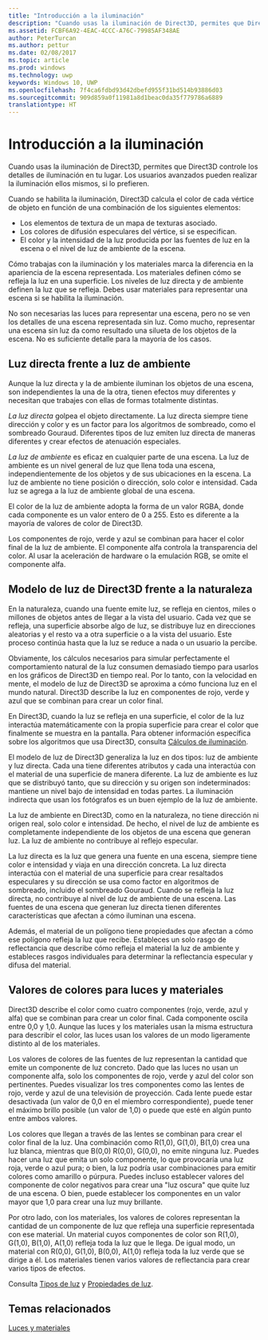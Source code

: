 ```yaml
---
title: "Introducción a la iluminación"
description: "Cuando usas la iluminación de Direct3D, permites que Direct3D controle los detalles de iluminación en tu lugar. Los usuarios avanzados pueden realizar la iluminación ellos mismos, si lo prefieren."
ms.assetid: FCBF6A92-4EAC-4CCC-A76C-79985AF348AE
author: PeterTurcan
ms.author: pettur
ms.date: 02/08/2017
ms.topic: article
ms.prod: windows
ms.technology: uwp
keywords: Windows 10, UWP
ms.openlocfilehash: 7f4ca6fdbd93d42dbefd955f31bd514b93886d03
ms.sourcegitcommit: 909d859a0f11981a8d1beac0da35f779786a6889
translationtype: HT
---
```

# <a name="lighting-overview"></a>Introducción a la iluminación

Cuando usas la iluminación de Direct3D, permites que Direct3D controle los detalles de iluminación en tu lugar. Los usuarios avanzados pueden realizar la iluminación ellos mismos, si lo prefieren.

Cuando se habilita la iluminación, Direct3D calcula el color de cada vértice de objeto en función de una combinación de los siguientes elementos:

-   Los elementos de textura de un mapa de texturas asociado.
-   Los colores de difusión especulares del vértice, si se especifican.
-   El color y la intensidad de la luz producida por las fuentes de luz en la escena o el nivel de luz de ambiente de la escena.

Cómo trabajas con la iluminación y los materiales marca la diferencia en la apariencia de la escena representada. Los materiales definen cómo se refleja la luz en una superficie. Los niveles de luz directa y de ambiente definen la luz que se refleja. Debes usar materiales para representar una escena si se habilita la iluminación.

No son necesarias las luces para representar una escena, pero no se ven los detalles de una escena representada sin luz. Como mucho, representar una escena sin luz da como resultado una silueta de los objetos de la escena. No es suficiente detalle para la mayoría de los casos.

## <a name="span-iddirectlightvsambientlightspanspan-iddirectlightvsambientlightspandirect-light-vs-ambient-light"></a><span id="direct_light_vs._ambient_light"></span><span id="DIRECT_LIGHT_VS._AMBIENT_LIGHT"></span>Luz directa frente a luz de ambiente


Aunque la luz directa y la de ambiente iluminan los objetos de una escena, son independientes la una de la otra, tienen efectos muy diferentes y necesitan que trabajes con ellas de formas totalmente distintas.

*La luz directa* golpea el objeto directamente. La luz directa siempre tiene dirección y color y es un factor para los algoritmos de sombreado, como el sombreado Gouraud. Diferentes tipos de luz emiten luz directa de maneras diferentes y crear efectos de atenuación especiales.

*La luz de ambiente* es eficaz en cualquier parte de una escena. La luz de ambiente es un nivel general de luz que llena toda una escena, independientemente de los objetos y de sus ubicaciones en la escena. La luz de ambiente no tiene posición o dirección, solo color e intensidad. Cada luz se agrega a la luz de ambiente global de una escena.

El color de la luz de ambiente adopta la forma de un valor RGBA, donde cada componente es un valor entero de 0 a 255. Esto es diferente a la mayoría de valores de color de Direct3D.

Los componentes de rojo, verde y azul se combinan para hacer el color final de la luz de ambiente. El componente alfa controla la transparencia del color. Al usar la aceleración de hardware o la emulación RGB, se omite el componente alfa.

## <a name="span-iddirect3dlightmodelvsnaturespanspan-iddirect3dlightmodelvsnaturespandirect3d-light-model-vs-nature"></a><span id="direct3d_light_model_vs._nature"></span><span id="DIRECT3D_LIGHT_MODEL_VS._NATURE"></span>Modelo de luz de Direct3D frente a la naturaleza


En la naturaleza, cuando una fuente emite luz, se refleja en cientos, miles o millones de objetos antes de llegar a la vista del usuario. Cada vez que se refleja, una superficie absorbe algo de luz, se distribuye luz en direcciones aleatorias y el resto va a otra superficie o a la vista del usuario. Este proceso continúa hasta que la luz se reduce a nada o un usuario la percibe.

Obviamente, los cálculos necesarios para simular perfectamente el comportamiento natural de la luz consumen demasiado tiempo para usarlos en los gráficos de Direct3D en tiempo real. Por lo tanto, con la velocidad en mente, el modelo de luz de Direct3D se aproxima a cómo funciona luz en el mundo natural. Direct3D describe la luz en componentes de rojo, verde y azul que se combinan para crear un color final.

En Direct3D, cuando la luz se refleja en una superficie, el color de la luz interactúa matemáticamente con la propia superficie para crear el color que finalmente se muestra en la pantalla. Para obtener información específica sobre los algoritmos que usa Direct3D, consulta [Cálculos de iluminación](mathematics-of-lighting.md).

El modelo de luz de Direct3D generaliza la luz en dos tipos: luz de ambiente y luz directa. Cada una tiene diferentes atributos y cada una interactúa con el material de una superficie de manera diferente. La luz de ambiente es luz que se distribuyó tanto, que su dirección y su origen son indeterminados: mantiene un nivel bajo de intensidad en todas partes. La iluminación indirecta que usan los fotógrafos es un buen ejemplo de la luz de ambiente.

La luz de ambiente en Direct3D, como en la naturaleza, no tiene dirección ni origen real, solo color e intensidad. De hecho, el nivel de luz de ambiente es completamente independiente de los objetos de una escena que generan luz. La luz de ambiente no contribuye al reflejo especular.

La luz directa es la luz que genera una fuente en una escena, siempre tiene color e intensidad y viaja en una dirección concreta. La luz directa interactúa con el material de una superficie para crear resaltados especulares y su dirección se usa como factor en algoritmos de sombreado, incluido el sombreado Gouraud. Cuando se refleja la luz directa, no contribuye al nivel de luz de ambiente de una escena. Las fuentes de una escena que generan luz directa tienen diferentes características que afectan a cómo iluminan una escena.

Además, el material de un polígono tiene propiedades que afectan a cómo ese polígono refleja la luz que recibe. Estableces un solo rasgo de reflectancia que describe cómo refleja el material la luz de ambiente y estableces rasgos individuales para determinar la reflectancia especular y difusa del material.

## <a name="span-idcolorvaluesforlightsandmaterialsspanspan-idcolorvaluesforlightsandmaterialsspanspan-idcolorvaluesforlightsandmaterialsspancolor-values-for-lights-and-materials"></a><span id="Color_Values_for_Lights_and_Materials"></span><span id="color_values_for_lights_and_materials"></span><span id="COLOR_VALUES_FOR_LIGHTS_AND_MATERIALS"></span>Valores de colores para luces y materiales


Direct3D describe el color como cuatro componentes (rojo, verde, azul y alfa) que se combinan para crear un color final. Cada componente oscila entre 0,0 y 1,0. Aunque las luces y los materiales usan la misma estructura para describir el color, las luces usan los valores de un modo ligeramente distinto al de los materiales.

Los valores de colores de las fuentes de luz representan la cantidad que emite un componente de luz concreto. Dado que las luces no usan un componente alfa, solo los componentes de rojo, verde y azul del color son pertinentes. Puedes visualizar los tres componentes como las lentes de rojo, verde y azul de una televisión de proyección. Cada lente puede estar desactivada (un valor de 0,0 en el miembro correspondiente), puede tener el máximo brillo posible (un valor de 1,0) o puede que esté en algún punto entre ambos valores.

Los colores que llegan a través de las lentes se combinan para crear el color final de la luz. Una combinación como R(1,0), G(1,0), B(1,0) crea una luz blanca, mientras que B(0,0) R(0,0), G(0,0), no emite ninguna luz. Puedes hacer una luz que emita un solo componente, lo que provocaría una luz roja, verde o azul pura; o bien, la luz podría usar combinaciones para emitir colores como amarillo o púrpura. Puedes incluso establecer valores del componente de color negativos para crear una "luz oscura" que quite luz de una escena. O bien, puede establecer los componentes en un valor mayor que 1,0 para crear una luz muy brillante.

Por otro lado, con los materiales, los valores de colores representan la cantidad de un componente de luz que refleja una superficie representada con ese material. Un material cuyos componentes de color son R(1,0), G(1,0), B(1,0), A(1,0) refleja toda la luz que le llega. De igual modo, un material con R(0,0), G(1,0), B(0,0), A(1,0) refleja toda la luz verde que se dirige a él. Los materiales tienen varios valores de reflectancia para crear varios tipos de efectos.

Consulta [Tipos de luz](light-types.md) y [Propiedades de luz](light-properties.md).

## <a name="span-idrelated-topicsspanrelated-topics"></a><span id="related-topics"></span>Temas relacionados


[Luces y materiales](lights-and-materials.md)

 

 




